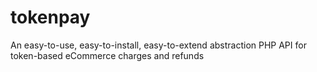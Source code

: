 # tokenpay
An easy-to-use, easy-to-install, easy-to-extend abstraction PHP API for token-based eCommerce charges and refunds
